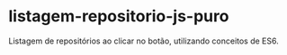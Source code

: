 # listagem-repositorio-js-puro

Listagem de repositórios ao clicar no botão, utilizando conceitos de ES6.

